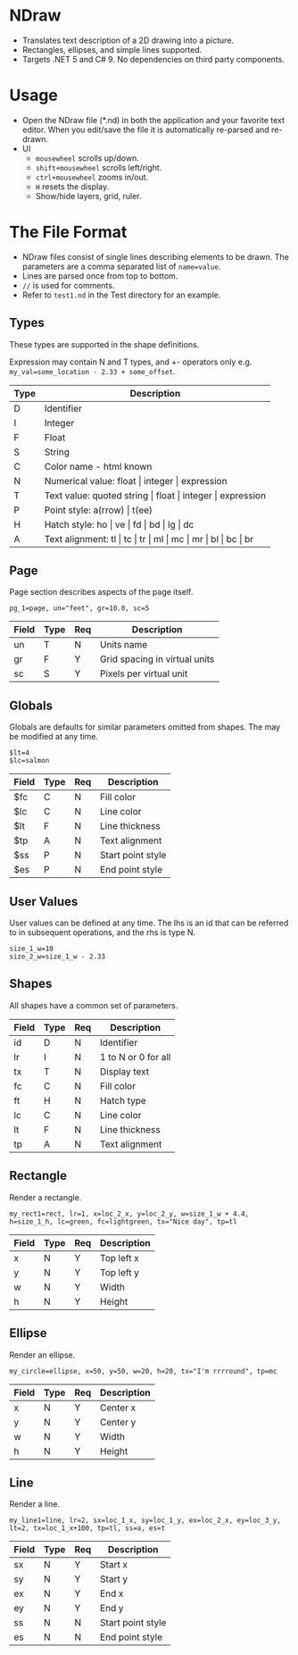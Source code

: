 # NDraw
- Translates text description of a 2D drawing into a picture.
- Rectangles, ellipses, and simple lines supported.
- Targets .NET 5 and C# 9. No dependencies on third party components.


# Usage
- Open the NDraw file (*.nd) in both the application and your favorite text editor. When you edit/save the file it is
  automatically re-parsed and re-drawn.
- UI  
    - `mousewheel` scrolls up/down.
    - `shift+mousewheel` scrolls left/right.
    - `ctrl+mousewheel` zooms in/out.
    - `H` resets the display.
    - Show/hide layers, grid, ruler.


# The File Format
- NDraw files consist of single lines describing elements to be drawn. The parameters are a comma separated list of `name=value`.
- Lines are parsed once from top to bottom.
- `//` is used for comments.
- Refer to `test1.nd` in the Test directory for an example.

## Types
These types are supported in the shape definitions.

Expression may contain N and T types, and +- operators only e.g. `my_val=some_location - 2.33 + some_offset`.


| Type | Description
| ---- | ------
| D    | Identifier
| I    | Integer
| F    | Float
| S    | String
| C    | Color name - html known
| N    | Numerical value: float \| integer \| expression
| T    | Text value: quoted string \| float \| integer \| expression
| P    | Point style: a(rrow) \| t(ee)
| H    | Hatch style: ho \| ve \| fd \| bd \| lg \| dc
| A    | Text alignment: tl \| tc \| tr \| ml \| mc \| mr \| bl \| bc \| br 


## Page
Page section describes aspects of the page itself.

```
pg_1=page, un="feet", gr=10.0, sc=5
```

Field | Type | Req | Description
----  | ---- | --- | ----------
un    | T    |  N  | Units name
gr    | F    |  Y  | Grid spacing in virtual units
sc    | S    |  Y  | Pixels per virtual unit


## Globals
Globals are defaults for similar parameters omitted from shapes. The may be modified at any time.

```
$lt=4
$lc=salmon
```

Field | Type | Req | Description
----  | ---- | --- | ----------
$fc   |  C   |  N  | Fill color
$lc   |  C   |  N  | Line color
$lt   |  F   |  N  | Line thickness
$tp   |  A   |  N  | Text alignment
$ss   |  P   |  N  | Start point style
$es   |  P   |  N  | End point style


## User Values
User values can be defined at any time. The lhs is an id that can be referred to in subsequent operations, and the rhs is type N.

```
size_1_w=10
size_2_w=size_1_w - 2.33
```


## Shapes
All shapes have a common set of parameters.

Field | Type | Req | Description
----  | ---- | --- | ----------
id    |  D   |  N  | Identifier
lr    |  I   |  N  | 1 to N or 0 for all
tx    |  T   |  N  | Display text
fc    |  C   |  N  | Fill color
ft    |  H   |  N  | Hatch type
lc    |  C   |  N  | Line color
lt    |  F   |  N  | Line thickness
tp    |  A   |  N  | Text alignment


## Rectangle
Render a rectangle.

```
my_rect1=rect, lr=1, x=loc_2_x, y=loc_2_y, w=size_1_w + 4.4, h=size_1_h, lc=green, fc=lightgreen, tx="Nice day", tp=tl
```

Field | Type | Req | Description
----  | ---- | --- | ----------
x     |  N   |  Y  | Top left x
y     |  N   |  Y  | Top left y
w     |  N   |  Y  | Width
h     |  N   |  Y  | Height


## Ellipse
Render an ellipse.

```
my_circle=ellipse, x=50, y=50, w=20, h=20, tx="I'm rrrround", tp=mc

```

Field | Type | Req | Description
----  | ---- | --- | ----------
x     |  N   |  Y  | Center x
y     |  N   |  Y  | Center y
w     |  N   |  Y  | Width
h     |  N   |  Y  | Height


## Line
Render a line.

```
my_line1=line, lr=2, sx=loc_1_x, sy=loc_1_y, ex=loc_2_x, ey=loc_3_y, lt=2, tx=loc_1_x+100, tp=tl, ss=a, es=t

```

Field | Type | Req | Description
----  | ---- | --- | ----------
sx    |  N   |  Y  | Start x
sy    |  N   |  Y  | Start y
ex    |  N   |  Y  | End x
ey    |  N   |  Y  | End y
ss    |  N   |  N  | Start point style
es    |  N   |  N  | End point style
